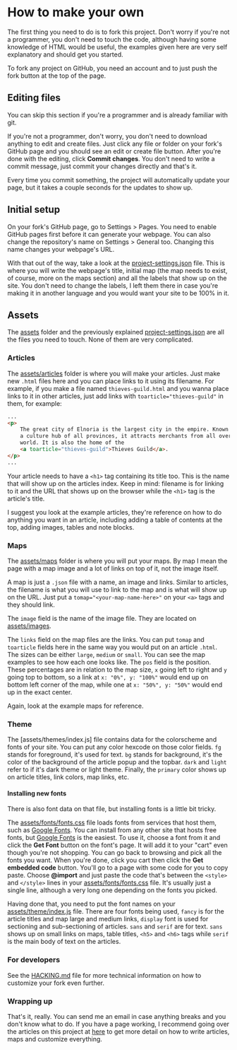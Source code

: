 # How to make your own

The first thing you need to do is to fork this project. Don't worry if you're not a programmer, you don't need to touch the code, although having some knowledge of HTML would be useful, the examples given here are very self explanatory and should get you started.

To fork any project on GitHub, you need an account and to just push the fork button at the top of the page.

## Editing files

You can skip this section if you're a programmer and is already familiar with git.

If you're not a programmer, don't worry, you don't need to download anything to edit and create files. Just click any file or folder on your fork's GitHub page and you should see an edit or create file button. After you're done with the editing, click **Commit changes**. You don't need to write a commit message, just commit your changes directly and that's it.

Every time you commit something, the project will automatically update your page, but it takes a couple seconds for the updates to show up.

## Initial setup

On your fork's GitHub page, go to Settings > Pages. You need to enable GitHub pages first before it can generate your webpage. You can also change the repository's name on Settings > General too. Changing this name changes your webpage's URL.

With that out of the way, take a look at the [project-settings.json](project-settings.json) file. This is where you will write the webpage's title, initial map (the map needs to exist, of course, more on the maps section) and all the labels that show up on the site. You don't need to change the labels, I left them there in case you're making it in another language and you would want your site to be 100% in it.

## Assets

The [assets](assets/) folder and the previously explained [project-settings.json](project-settings.json) are all the files you need to touch. None of them are very complicated.

### Articles

The [assets/articles](assets/articles/) folder is where you will make your articles. Just make new `.html` files here and you can place links to it using its filename. For example, if you make a file named `thieves-guild.html` and you wanna place links to it in other articles, just add links with `toarticle="thieves-guild"` in them, for example:

```html
...
<p>
    The great city of Elnoria is the largest city in the empire. Known for being
    a culture hub of all provinces, it attracts merchants from all over the
    world. It is also the home of the
    <a toarticle="thieves-guild">Thieves Guild</a>.
</p>
...
```

Your article needs to have a `<h1>` tag containing its title too. This is the name that will show up on the articles index. Keep in mind: filename is for linking to it and the URL that shows up on the browser while the `<h1>` tag is the article's title.

I suggest you look at the example articles, they're reference on how to do anything you want in an article, including adding a table of contents at the top, adding images, tables and note blocks.

### Maps

The [assets/maps](assets/maps/) folder is where you will put your maps. By map I mean the page with a map image and a lot of links on top of it, not the image itself.

A map is just a `.json` file with a name, an image and links. Similar to articles, the filename is what you will use to link to the map and is what will show up on the URL. Just put a `tomap="<your-map-name-here>"` on your `<a>` tags and they should link.

The `image` field is the name of the image file. They are located on [assets/images](assets/images/).

The `links` field on the map files are the links. You can put `tomap` and `toarticle` fields here in the same way you would put on an article `.html`. The sizes can be either `large`, `medium` or `small`. You can see the map examples to see how each one looks like. The `pos` field is the position. These percentages are in relation to the map size, `x` going left to right and `y` going top to bottom, so a link at `x: "0%", y: "100%"` would end up on bottom left corner of the map, while one at `x: "50%", y: "50%"` would end up in the exact center.

Again, look at the example maps for reference.

### Theme

The [assets/themes/index.js] file contains data for the colorscheme and fonts of your site. You can put any color hexcode on those color fields. `fg` stands for foreground, it's used for text. `bg` stands for background, it's the color of the background of the article popup and the topbar. `dark` and `light` refer to if it's dark theme or light theme. Finally, the `primary` color shows up on article titles, link colors, map links, etc.

#### Installing new fonts

There is also font data on that file, but installing fonts is a little bit tricky.

The [assets/fonts/fonts.css](assets/fonts/fonts.css) file loads fonts from services that host them, such as [Google Fonts](https://fonts.google.com). You can install from any other site that hosts free fonts, but [Google Fonts](https://fonts.google.com) is the easiest. To use it, choose a font from it and click the **Get Font** button on the font's page. It will add it to your "cart" even though you're not shopping. You can go back to browsing and pick all the fonts you want. When you're done, click you cart then click the **Get embedded code** button. You'll go to a page with some code for you to copy paste. Choose **@import** and just paste the code that's between the `<style>` and `</style>` lines in your [assets/fonts/fonts.css](assets/fonts/fonts.css) file. It's usually just a single line, although a very long one depending on the fonts you picked.

Having done that, you need to put the font names on your [assets/theme/index.js](assets/theme/index.js) file. There are four fonts being used, `fancy` is for the article titles and map large and medium links, `display` font is used for sectioning and sub-sectioning of articles. `sans` and `serif` are for text. `sans` shows up on small links on maps, table titles, `<h5>` and `<h6>` tags while `serif` is the main body of text on the articles.

### For developers

See the [HACKING.md](HACKING.md) file for more technical information on how to customize your fork even further.

### Wrapping up

That's it, really. You can send me an email in case anything breaks and you don't know what to do. If you have a page working, I recommend going over the articles on this project at [here](https://eldskald.github.io/fantasy-world-wiki) to get more detail on how to write articles, maps and customize everything.
